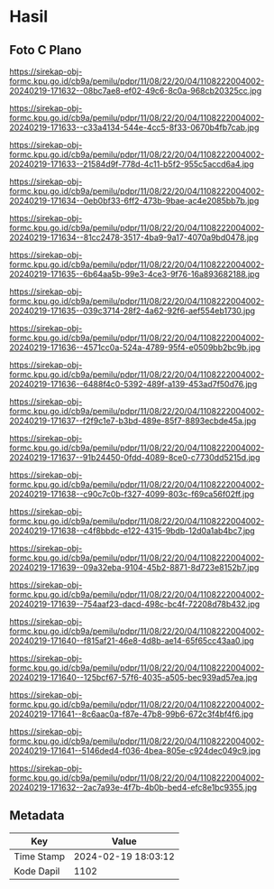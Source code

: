 # Hasil

## Foto C Plano

https://sirekap-obj-formc.kpu.go.id/cb9a/pemilu/pdpr/11/08/22/20/04/1108222004002-20240219-171632--08bc7ae8-ef02-49c6-8c0a-968cb20325cc.jpg

https://sirekap-obj-formc.kpu.go.id/cb9a/pemilu/pdpr/11/08/22/20/04/1108222004002-20240219-171633--c33a4134-544e-4cc5-8f33-0670b4fb7cab.jpg

https://sirekap-obj-formc.kpu.go.id/cb9a/pemilu/pdpr/11/08/22/20/04/1108222004002-20240219-171633--21584d9f-778d-4c11-b5f2-955c5accd6a4.jpg

https://sirekap-obj-formc.kpu.go.id/cb9a/pemilu/pdpr/11/08/22/20/04/1108222004002-20240219-171634--0eb0bf33-6ff2-473b-9bae-ac4e2085bb7b.jpg

https://sirekap-obj-formc.kpu.go.id/cb9a/pemilu/pdpr/11/08/22/20/04/1108222004002-20240219-171634--81cc2478-3517-4ba9-9a17-4070a9bd0478.jpg

https://sirekap-obj-formc.kpu.go.id/cb9a/pemilu/pdpr/11/08/22/20/04/1108222004002-20240219-171635--6b64aa5b-99e3-4ce3-9f76-16a893682188.jpg

https://sirekap-obj-formc.kpu.go.id/cb9a/pemilu/pdpr/11/08/22/20/04/1108222004002-20240219-171635--039c3714-28f2-4a62-92f6-aef554eb1730.jpg

https://sirekap-obj-formc.kpu.go.id/cb9a/pemilu/pdpr/11/08/22/20/04/1108222004002-20240219-171636--4571cc0a-524a-4789-95f4-e0509bb2bc9b.jpg

https://sirekap-obj-formc.kpu.go.id/cb9a/pemilu/pdpr/11/08/22/20/04/1108222004002-20240219-171636--6488f4c0-5392-489f-a139-453ad7f50d76.jpg

https://sirekap-obj-formc.kpu.go.id/cb9a/pemilu/pdpr/11/08/22/20/04/1108222004002-20240219-171637--f2f9c1e7-b3bd-489e-85f7-8893ecbde45a.jpg

https://sirekap-obj-formc.kpu.go.id/cb9a/pemilu/pdpr/11/08/22/20/04/1108222004002-20240219-171637--91b24450-0fdd-4089-8ce0-c7730dd5215d.jpg

https://sirekap-obj-formc.kpu.go.id/cb9a/pemilu/pdpr/11/08/22/20/04/1108222004002-20240219-171638--c90c7c0b-f327-4099-803c-f69ca56f02ff.jpg

https://sirekap-obj-formc.kpu.go.id/cb9a/pemilu/pdpr/11/08/22/20/04/1108222004002-20240219-171638--c4f8bbdc-e122-4315-9bdb-12d0a1ab4bc7.jpg

https://sirekap-obj-formc.kpu.go.id/cb9a/pemilu/pdpr/11/08/22/20/04/1108222004002-20240219-171639--09a32eba-9104-45b2-8871-8d723e8152b7.jpg

https://sirekap-obj-formc.kpu.go.id/cb9a/pemilu/pdpr/11/08/22/20/04/1108222004002-20240219-171639--754aaf23-dacd-498c-bc4f-72208d78b432.jpg

https://sirekap-obj-formc.kpu.go.id/cb9a/pemilu/pdpr/11/08/22/20/04/1108222004002-20240219-171640--f815af21-46e8-4d8b-ae14-65f65cc43aa0.jpg

https://sirekap-obj-formc.kpu.go.id/cb9a/pemilu/pdpr/11/08/22/20/04/1108222004002-20240219-171640--125bcf67-57f6-4035-a505-bec939ad57ea.jpg

https://sirekap-obj-formc.kpu.go.id/cb9a/pemilu/pdpr/11/08/22/20/04/1108222004002-20240219-171641--8c6aac0a-f87e-47b8-99b6-672c3f4bf4f6.jpg

https://sirekap-obj-formc.kpu.go.id/cb9a/pemilu/pdpr/11/08/22/20/04/1108222004002-20240219-171641--5146ded4-f036-4bea-805e-c924dec049c9.jpg

https://sirekap-obj-formc.kpu.go.id/cb9a/pemilu/pdpr/11/08/22/20/04/1108222004002-20240219-171632--2ac7a93e-4f7b-4b0b-bed4-efc8e1bc9355.jpg


## Metadata

| Key        | Value               |
| ---------- | ------------------- |
| Time Stamp | 2024-02-19 18:03:12 |
| Kode Dapil | 1102                |



